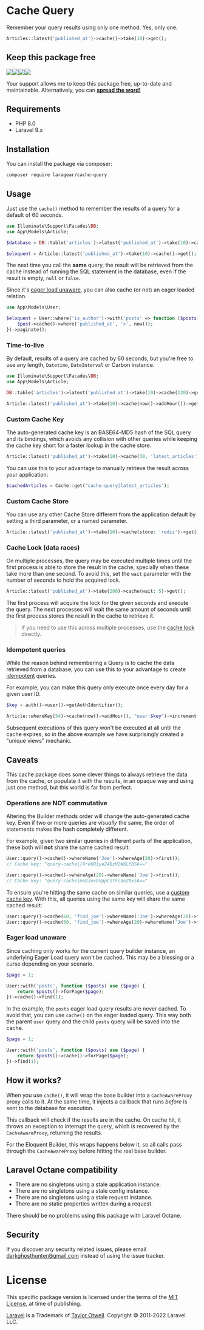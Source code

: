 # Cache Query 

Remember your query results using only one method. Yes, only one.

```php
Articles::latest('published_at')->cache()->take(10)->get();
```

## Keep this package free

[![](.assets/patreon.png)](https://patreon.com/packagesforlaravel)[![](.assets/ko-fi.png)](https://ko-fi.com/DarkGhostHunter)[![](.assets/buymeacoffee.png)](https://www.buymeacoffee.com/darkghosthunter)[![](.assets/paypal.png)](https://www.paypal.com/paypalme/darkghosthunter)

Your support allows me to keep this package free, up-to-date and maintainable. Alternatively, you can **[spread the word!](http://twitter.com/share?text=I%20am%20using%20this%20cool%20PHP%20package&url=https://github.com%2FLaragear%2FCacheQuery&hashtags=PHP,Laravel)**

## Requirements

* PHP 8.0
* Laravel 9.x

## Installation

You can install the package via composer:

```bash
composer require laragear/cache-query
```

## Usage

Just use the `cache()` method to remember the results of a query for a default of 60 seconds.

```php
use Illuminate\Support\Facades\DB;
use App\Models\Article;

$database = DB::table('articles')->latest('published_at')->take(10)->cache()->get();

$eloquent = Article::latest('published_at')->take(10)->cache()->get();
```

The next time you call the **same** query, the result will be retrieved from the cache instead of running the SQL statement in the database, even if the result is empty, `null` or `false`. 

Since it's [eager load unaware](#eager-load-unaware), you can also cache (or not) an eager loaded relation.

```php
use App\Models\User;

$eloquent = User::where('is_author')->with('posts' => function ($posts) {
    $post->cache()->where('published_at', '>', now());
})->paginate();
```

### Time-to-live

By default, results of a query are cached by 60 seconds, but you're free to use any length, `Datetime`, `DateInterval` or Carbon instance.

```php
use Illuminate\Support\Facades\DB;
use App\Models\Article;

DB::table('articles')->latest('published_at')->take(10)->cache(120)->get();

Article::latest('published_at')->take(10)->cache(now()->addHour())->get();
```

### Custom Cache Key

The auto-generated cache key is an BASE64-MD5 hash of the SQL query and its bindings, which avoids any collision with other queries while keeping the cache key short for a faster lookup in the cache store.

```php
Article::latest('published_at')->take(10)->cache(30, 'latest_articles')->get();
```

You can use this to your advantage to manually retrieve the result across your application:

```php
$cachedArticles = Cache::get('cache-query|latest_articles');
```

### Custom Cache Store

You can use any other Cache Store different from the application default by setting a third parameter, or a named parameter.

```php
Article::latest('published_at')->take(10)->cache(store: 'redis')->get();
```

### Cache Lock (data races)

On multiple processes, the query may be executed multiple times until the first process is able to store the result in the cache, specially when these take more than one second. To avoid this, set the `wait` parameter with the number of seconds to hold the acquired lock.

```php
Article::latest('published_at')->take(200)->cache(wait: 5)->get();
```

The first process will acquire the lock for the given seconds and execute the query. The next processes will wait the same amount of seconds until the first process stores the result in the cache to retrieve it.

> If you need to use this across multiple processes, use the [cache lock](https://laravel.com/docs/cache#managing-locks-across-processes) directly.

### Idempotent queries

While the reason behind remembering a Query is to cache the data retrieved from a database, you can use this to your advantage to create [idempotent](https://en.wikipedia.org/wiki/Idempotence) queries.

For example, you can make this query only execute once every day for a given user ID.

```php
$key = auth()->user()->getAuthIdentifier();

Article::whereKey(54)->cache(now()->addHour(), "user:$key")->increment('unique_views');
```

Subsequent executions of this query won't be executed at all until the cache expires, so in the above example we have surprisingly created a "unique views" mechanic.

## Caveats

This cache package does some clever things to always retrieve the data from the cache, or populate it with the results, in an opaque way and using just one method, but this world is far from perfect.

### Operations are **NOT** commutative

Altering the Builder methods order will change the auto-generated cache key. Even if two or more queries are _visually_ the same, the order of statements makes the hash completely different.

For example, given two similar queries in different parts of the application, these both will **not** share the same cached result:

```php
User::query()->cache()->whereName('Joe')->whereAge(20)->first();
// Cache key: "query-cache|/XreUO1yaZ4BzH2W6LtBSA=="

User::query()->cache()->whereAge(20)->whereName('Joe')->first();
// Cache key: "query-cache|muDJevbVppCsTFcdeZBxsA=="
```

To ensure you're hitting the same cache on similar queries, use a [custom cache key](#custom-cache-key). With this, all queries using the same key will share the same cached result:

```php
User::query()->cache(60, 'find_joe')->whereName('Joe')->whereAge(20)->first();
User::query()->cache(60, 'find_joe')->whereAge(20)->whereName('Joe')->first();
```

### Eager load **unaware**

Since caching only works for the current query builder instance, an underlying Eager Load query won't be cached. This may be a blessing or a curse depending on your scenario.

```php
$page = 1;

User::with('posts', function ($posts) use ($page) {
    return $posts()->forPage($page);
})->cache()->find(1);
```

In the example, the `posts` eager load query results are never cached. To avoid that, you can use `cache()` on the eager loaded query. This way both the parent `user` query and the child `posts` query will be saved into the cache.

```php
$page = 1;

User::with('posts', function ($posts) use ($page) {
    return $posts()->cache()->forPage($page);
})->find(1);
```

## How it works?

When you use `cache()`, it will wrap the base builder into a `CacheAwareProxy` proxy calls to it. At the same time, it injects a callback that runs _before_ is sent to the database for execution.

This callback will check if the results are in the cache. On cache hit, it throws an exception to interrupt the query, which is recovered by the `CacheAwareProxy`, returning the results.

For the Eloquent Builder, this wraps happens below it, so all calls pass through the `CacheAwareProxy` before hitting the real base builder.

## Laravel Octane compatibility

- There are no singletons using a stale application instance.
- There are no singletons using a stale config instance.
- There are no singletons using a stale request instance.
- There are no static properties written during a request.

There should be no problems using this package with Laravel Octane.

## Security

If you discover any security related issues, please email darkghosthunter@gmail.com instead of using the issue tracker.

# License

This specific package version is licensed under the terms of the [MIT License](LICENSE.md), at time of publishing.

[Laravel](https://laravel.com) is a Trademark of [Taylor Otwell](https://github.com/TaylorOtwell/). Copyright © 2011-2022 Laravel LLC.
